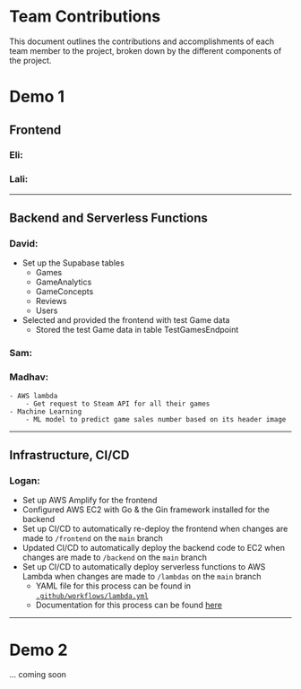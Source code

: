 # Team Contributions

This document outlines the contributions and accomplishments of each team member to the project, broken down by the different components of the project.

# Demo 1

## Frontend

### Eli:

### Lali:

---

## Backend and Serverless Functions

### David:
- Set up the Supabase tables
    - Games
    - GameAnalytics
    - GameConcepts
    - Reviews
    - Users
- Selected and provided the frontend with test Game data
    - Stored the test Game data in table TestGamesEndpoint

### Sam:

### Madhav:
    - AWS lambda
        - Get request to Steam API for all their games
    - Machine Learning
        - ML model to predict game sales number based on its header image

---

## Infrastructure, CI/CD

### Logan:
- Set up AWS Amplify for the frontend
- Configured AWS EC2 with Go & the Gin framework installed for the backend
- Set up CI/CD to automatically re-deploy the frontend when changes are made to `/frontend` on the `main` branch
- Updated CI/CD to automatically deploy the backend code to EC2 when changes are made to `/backend` on the `main` branch
- Set up CI/CD to automatically deploy serverless functions to AWS Lambda when changes are made to `/lambdas` on the `main` branch
    - YAML file for this process can be found in [`.github/workflows/lambda.yml`](../.github/workflows/lambda.yml)
    - Documentation for this process can be found [here](Lambdas.md)

---

# Demo 2

... coming soon
